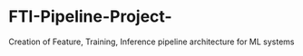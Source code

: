 # FTI-Pipeline-Project-
Creation of Feature, Training, Inference pipeline architecture for ML systems
